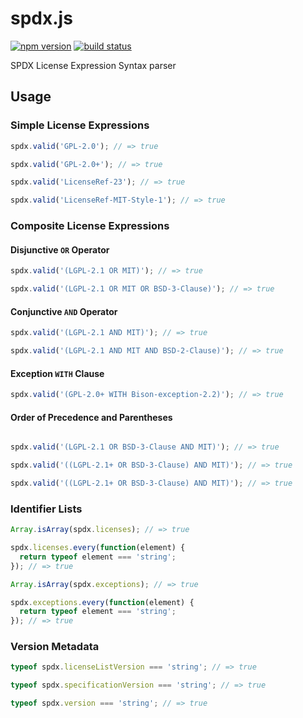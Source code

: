 spdx.js
=======

[![npm version](https://img.shields.io/npm/v/spdx.svg)](https://www.npmjs.com/package/spdx)
[![build status](https://img.shields.io/travis/kemitchell/spdx.js.svg)](http://travis-ci.org/kemitchell/spdx.js)

SPDX License Expression Syntax parser

Usage
-----

<!--js
var spdx = require('./');
-->

### Simple License Expressions

```javascript
spdx.valid('GPL-2.0'); // => true

spdx.valid('GPL-2.0+'); // => true

spdx.valid('LicenseRef-23'); // => true

spdx.valid('LicenseRef-MIT-Style-1'); // => true
```

### Composite License Expressions

#### Disjunctive `OR` Operator

```javascript
spdx.valid('(LGPL-2.1 OR MIT)'); // => true

spdx.valid('(LGPL-2.1 OR MIT OR BSD-3-Clause)'); // => true
```

#### Conjunctive `AND` Operator

```javascript
spdx.valid('(LGPL-2.1 AND MIT)'); // => true

spdx.valid('(LGPL-2.1 AND MIT AND BSD-2-Clause)'); // => true
```

#### Exception `WITH` Clause

```javascript
spdx.valid('(GPL-2.0+ WITH Bison-exception-2.2)'); // => true
```

#### Order of Precedence and Parentheses

```javascript

spdx.valid('(LGPL-2.1 OR BSD-3-Clause AND MIT)'); // => true

spdx.valid('((LGPL-2.1+ OR BSD-3-Clause) AND MIT)'); // => true

spdx.valid('((LGPL-2.1+ OR BSD-3-Clause) AND MIT)'); // => true
```

### Identifier Lists

```javascript
Array.isArray(spdx.licenses); // => true

spdx.licenses.every(function(element) {
  return typeof element === 'string';
}); // => true

Array.isArray(spdx.exceptions); // => true

spdx.exceptions.every(function(element) {
  return typeof element === 'string';
}); // => true
```

### Version Metadata

```javascript
typeof spdx.licenseListVersion === 'string'; // => true

typeof spdx.specificationVersion === 'string'; // => true

typeof spdx.version === 'string'; // => true
```
